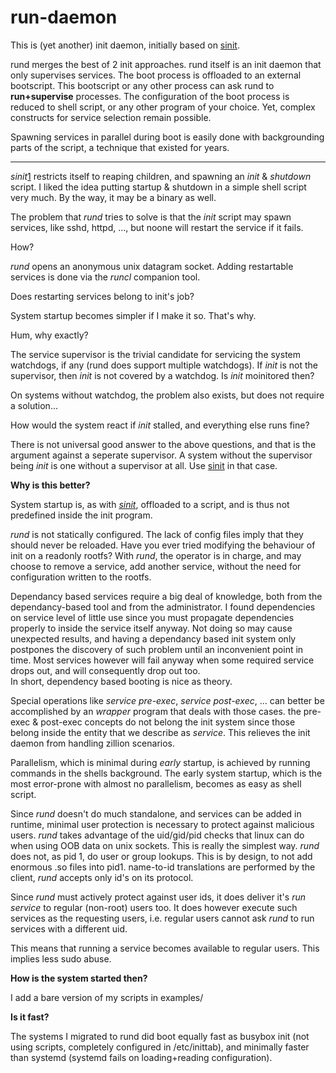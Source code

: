 # run-daemon

This is (yet another) init daemon, initially based on [sinit][1].

rund merges the best of 2 init approaches.
rund itself is an init daemon that only supervises services.
The boot process is offloaded to an external bootscript.
This bootscript or any other process can ask rund to
__run+supervise__ processes.
The configuration of the boot process is reduced to shell script,
or any other program of your choice.
Yet, complex constructs for service selection
remain possible.

Spawning services in parallel during boot is easily done
with backgrounding parts of the script, a technique that existed
for years.

---

_sinit_[1] restricts itself to reaping children,
and spawning an _init_ & _shutdown_ script.
I liked the idea putting startup & shutdown in a simple shell script
very much. By the way, it may be a binary as well.

The problem that _rund_ tries to solve is that the _init_ script
may spawn services, like sshd, httpd, ..., but noone will restart
the service if it fails.

How?

_rund_ opens an anonymous unix datagram socket.
Adding restartable services is done via the _runcl_ companion tool.

Does restarting services belong to init's job?

System startup becomes simpler if I make it so. That's why.

Hum, why exactly?

The service supervisor is the trivial candidate for servicing
the system watchdogs, if any (rund does support multiple watchdogs).
If _init_ is not the supervisor, then _init_ is not covered by
a watchdog. Is _init_ moinitored then?

On systems without watchdog, the problem also exists, but does not require
a solution...

How would the system react if _init_ stalled, and everything else
runs fine?

There is not universal good answer to the above questions, and that
is the argument against a seperate supervisor.
A system without the supervisor being _init_ is one without a supervisor
at all. Use [sinit][1] in that case.

__Why is this better?__

System startup is, as with [_sinit_][1], offloaded to a script,
and is thus not predefined inside the init program.

_rund_ is not statically configured. The lack of config files
imply that they should never be reloaded. Have you ever tried modifying
the behaviour of init on a readonly rootfs?
With _rund_, the operator is in charge, and may choose to remove a service,
add another service, without the need for configuration written to the rootfs.

Dependancy based services require a big deal of knowledge, both from
the dependancy-based tool and from the administrator.
I found dependencies on service level of little use since
you must propagate dependencies properly to inside the service itself anyway.
Not doing so may cause unexpected results, and having a dependancy based
init system only postpones the discovery of such problem until an inconvenient
point in time.
Most services however will fail anyway when some required service
drops out, and will consequently drop out too.  
In short, dependency based booting is nice as theory.

Special operations like _service pre-exec_, _service post-exec_, ...
can better be accomplished by an _wrapper_ program that deals with those
cases. the pre-exec & post-exec concepts do not belong the init system since
those belong inside the entity that we describe as _service_.
This relieves the init daemon from handling zillion scenarios.

Parallelism, which is minimal during _early_ startup, is achieved by
running commands in the shells background.
The early system startup, which is the most error-prone with almost no parallelism,
becomes as easy as shell script.

Since _rund_ doesn't do much standalone, and services can be added in runtime,
minimal user protection is necessary to protect against malicious users.
_rund_ takes advantage of the uid/gid/pid checks that linux can do
when using OOB data on unix sockets. This is really the simplest way.
_rund_ does not, as pid 1, do user or group lookups. This is by design,
to not add enormous .so files into pid1.
name-to-id translations are performed by the client, _rund_ accepts
only id's on its protocol.

Since _rund_ must actively protect against user ids, it does deliver
it's _run service_ to regular (non-root) users too. It does however execute
such services as the requesting users, i.e. regular users cannot ask _rund_
to run services with a different uid.

This means that running a service becomes available to regular users.
This implies less sudo abuse.

__How is the system started then?__

I add a bare version of my scripts in examples/

__Is it fast?__

The systems I migrated to rund did boot equally fast as busybox init
(not using scripts, completely configured in /etc/inittab),
and minimally faster than systemd (systemd fails on loading+reading configuration).

[1]: git.suckless.org/sinit
